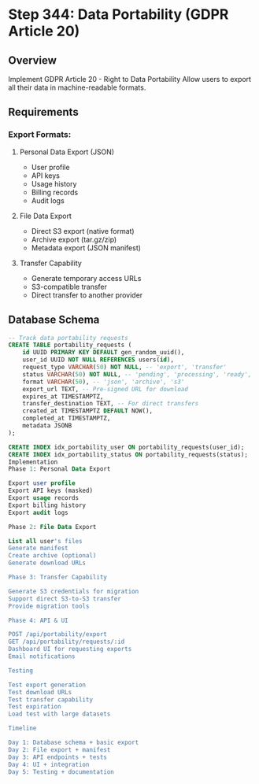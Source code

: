 # Step 344: Data Portability (GDPR Article 20)

## Overview
Implement GDPR Article 20 - Right to Data Portability
Allow users to export all their data in machine-readable formats.

## Requirements

### Export Formats:
1. Personal Data Export (JSON)
   - User profile
   - API keys
   - Usage history
   - Billing records
   - Audit logs

2. File Data Export
   - Direct S3 export (native format)
   - Archive export (tar.gz/zip)
   - Metadata export (JSON manifest)

3. Transfer Capability
   - Generate temporary access URLs
   - S3-compatible transfer
   - Direct transfer to another provider

## Database Schema
```sql
-- Track data portability requests
CREATE TABLE portability_requests (
    id UUID PRIMARY KEY DEFAULT gen_random_uuid(),
    user_id UUID NOT NULL REFERENCES users(id),
    request_type VARCHAR(50) NOT NULL, -- 'export', 'transfer'
    status VARCHAR(50) NOT NULL, -- 'pending', 'processing', 'ready', 'completed', 'failed'
    format VARCHAR(50), -- 'json', 'archive', 's3'
    export_url TEXT, -- Pre-signed URL for download
    expires_at TIMESTAMPTZ,
    transfer_destination TEXT, -- For direct transfers
    created_at TIMESTAMPTZ DEFAULT NOW(),
    completed_at TIMESTAMPTZ,
    metadata JSONB
);

CREATE INDEX idx_portability_user ON portability_requests(user_id);
CREATE INDEX idx_portability_status ON portability_requests(status);
Implementation
Phase 1: Personal Data Export

Export user profile
Export API keys (masked)
Export usage records
Export billing history
Export audit logs

Phase 2: File Data Export

List all user's files
Generate manifest
Create archive (optional)
Generate download URLs

Phase 3: Transfer Capability

Generate S3 credentials for migration
Support direct S3-to-S3 transfer
Provide migration tools

Phase 4: API & UI

POST /api/portability/export
GET /api/portability/requests/:id
Dashboard UI for requesting exports
Email notifications

Testing

Test export generation
Test download URLs
Test transfer capability
Test expiration
Load test with large datasets

Timeline

Day 1: Database schema + basic export
Day 2: File export + manifest
Day 3: API endpoints + tests
Day 4: UI + integration
Day 5: Testing + documentation
